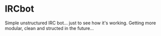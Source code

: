 # IRCbot
Simple unstructured IRC bot... just to see how it's working. Getting more modular, clean and structed in the future...
